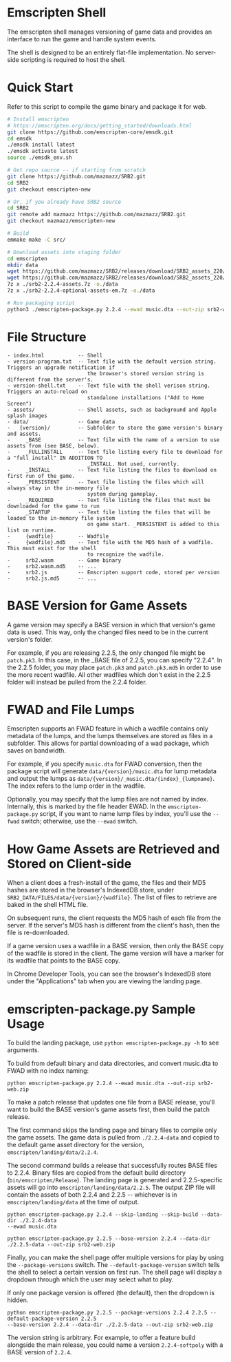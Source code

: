 # Emscripten Shell

The emscripten shell manages versioning of game data and provides an interface to run the
game and handle system events.

The shell is designed to be an entirely flat-file implementation. No server-side scripting is
required to host the shell.

# Quick Start

Refer to this script to compile the game binary and package it for web.

```sh
# Install emscripten
# https://emscripten.org/docs/getting_started/downloads.html
git clone https://github.com/emscripten-core/emsdk.git
cd emsdk
./emsdk install latest
./emsdk activate latest
source ./emsdk_env.sh

# Get repo source -- if starting from scratch
git clone https://github.com/mazmazz/SRB2.git
cd SRB2
git checkout emscripten-new

# Or, if you already have SRB2 source
cd SRB2
git remote add mazmazz https://github.com/mazmazz/SRB2.git
git checkout mazmazz/emscripten-new

# Build
emmake make -C src/

# Download assets into staging folder
cd emscripten
mkdir data
wget https://github.com/mazmazz/SRB2/releases/download/SRB2_assets_220/srb2-2.2.4-assets.7z
wget https://github.com/mazmazz/SRB2/releases/download/SRB2_assets_220/srb2-2.2.4-optional-assets-em.7z
7z x ./srb2-2.2.4-assets.7z -o./data
7z x ./srb2-2.2.4-optional-assets-em.7z -o./data

# Run packaging script
python3 ./emscripten-package.py 2.2.4 --ewad music.dta --out-zip srb2-web.zip
```

# File Structure

```
- index.html           -- Shell
- version-program.txt  -- Text file with the default version string. Triggers an upgrade notification if
                          the browser's stored version string is different from the server's.
- version-shell.txt    -- Text file with the shell verison string. Triggers an auto-reload on
                          standalone installations ("Add to Home Screen")
- assets/              -- Shell assets, such as background and Apple splash images
- data/                -- Game data
-   {version}/         -- Subfolder to store the game version's binary and assets.
-     _BASE            -- Text file with the name of a version to use assets from (see BASE, below).
-     _FULLINSTALL     -- Text file listing every file to download for a "full install" IN ADDITION TO
                          _INSTALL. Not used, currently.
-     _INSTALL         -- Text file listing the files to download on first run of the game.
-     _PERSISTENT      -- Text file listing the files which will always stay in the in-memory file
                          system during gameplay.
-     _REQUIRED        -- Text file listing the files that must be downloaded for the game to run
-     _STARTUP         -- Text file listing the files that will be loaded to the in-memory file system
                          on game start. _PERSISTENT is added to this list on runtime.
-     {wadfile}        -- Wadfile
-     {wadfile}.md5    -- Text file with the MD5 hash of a wadfile. This must exist for the shell
                          to recognize the wadfile.
-     srb2.wasm        -- Game binary
-     srb2.wasm.md5    -- ...
-     srb2.js          -- Emscripten support code, stored per version
-     srb2.js.md5      -- ...
```

# BASE Version for Game Assets

A game version may specify a BASE version in which that version's game data is used. This way,
only the changed files need to be in the current version's folder.

For example, if you are releasing 2.2.5, the only changed file might be `patch.pk3`. In this case,
in the _BASE file of 2.2.5, you can specify "2.2.4". In the 2.2.5 folder, you may place `patch.pk3`
and `patch.pk3.md5` in order to use the more recent wadfile. All other wadfiles which don't exist
in the 2.2.5 folder will instead be pulled from the 2.2.4 folder.

# FWAD and File Lumps

Emscripten supports an FWAD feature in which a wadfile contains only metadata of the lumps,
and the lumps themselves are stored as files in a subfolder. This allows for partial downloading
of a wad package, which saves on bandwidth.

For example, if you specify `music.dta` for FWAD conversion, then the package script will
generate `data/{version}/music.dta` for lump metadata and output the lumps as
`data/{version}/_music.dta/{index}_{lumpname}`. The index refers to the lump order in the wadfile.

Optionally, you may specify that the lump files are not named by index. Internally, this is marked
by the file header EWAD. In the `emscripten-package.py` script, if you want to name lump files
by index, you'll use the `--fwad` switch; otherwise, use the `--ewad` switch.

# How Game Assets are Retrieved and Stored on Client-side

When a client does a fresh-install of the game, the files and their MD5 hashes are stored in the
browser's IndexedDB store, under `SRB2_DATA/FILES/data/{version}/{wadfile}`. The list of files
to retrieve are baked in the shell HTML file.

On subsequent runs, the client requests the MD5 hash of each file from the server. If the server's
MD5 hash is different from the client's hash, then the file is re-downloaded.

If a game version uses a wadfile in a BASE version, then only the BASE copy of the wadfile is stored
in the client. The game version will have a marker for its wadfile that points to the BASE copy.

In Chrome Developer Tools, you can see the browser's IndexedDB store under the "Applications" tab
when you are viewing the landing page.

# emscripten-package.py Sample Usage

To build the landing package, use `python emscripten-package.py -h` to see arguments. 

To build from default binary and data directories, and convert music.dta to FWAD with no index naming:

```
python emscripten-package.py 2.2.4 --ewad music.dta --out-zip srb2-web.zip
```

To make a patch release that updates one file from a BASE release, you'll want to build the
BASE version's game assets first, then build the patch release.

The first command skips the landing page and binary files to compile only the game assets. The game
data is pulled from `./2.2.4-data` and copied to the default game asset directory for the version,
`emscripten/landing/data/2.2.4`.

The second command builds a release that successfully routes BASE files to 2.2.4. Binary files are
copied from the default build directory (`bin/emscripten/Release`). The landing page is generated
and 2.2.5-specific assets will go into `emscripten/landing/data/2.2.5`. The output ZIP file will 
contain the assets of both 2.2.4 and 2.2.5 -- whichever is in `emscripten/landing/data` at the time 
of output.

```
python emscripten-package.py 2.2.4 --skip-landing --skip-build --data-dir ./2.2.4-data
--ewad music.dta

python emscripten-package.py 2.2.5 --base-version 2.2.4 --data-dir ./2.2.5-data --out-zip srb2-web.zip
```

Finally, you can make the shell page offer multiple versions for play by using the `--package-versions`
switch. The `--default-package-version` switch tells the shell to select a certain version on first
run. The shell page will display a dropdown through which the user may select what to play.

If only one package version is offered (the default), then the dropdown is hidden.

```
python emscripten-package.py 2.2.5 --package-versions 2.2.4 2.2.5 --default-package-version 2.2.5
--base-version 2.2.4 --data-dir ./2.2.5-data --out-zip srb2-web.zip
```

The version string is arbitrary. For example, to offer a feature build alongside the main release,
you could name a version `2.2.4-softpoly` with a BASE version of `2.2.4`.
